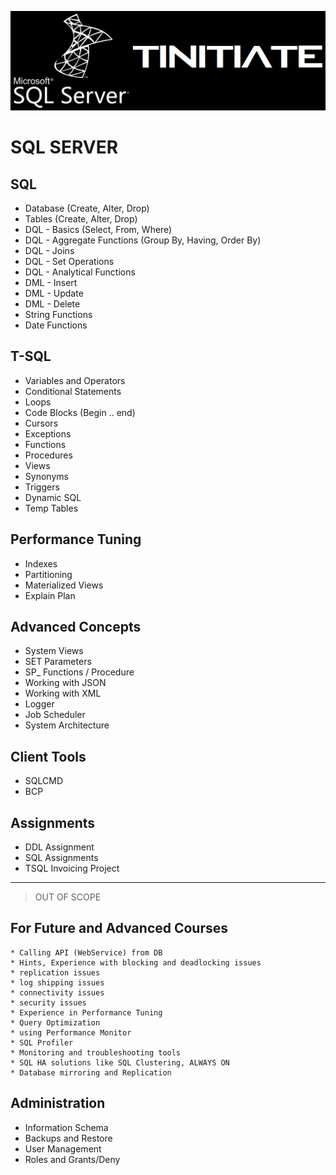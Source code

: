 ![Tinitiate SQLSERVER Training](images/sqlserver.png)
# SQL SERVER

## SQL
* Database (Create, Alter, Drop)
* Tables (Create, Alter, Drop)
* DQL - Basics (Select, From, Where)
* DQL - Aggregate Functions (Group By, Having, Order By)
* DQL - Joins
* DQL - Set Operations
* DQL - Analytical Functions
* DML - Insert
* DML - Update
* DML - Delete
* String Functions
* Date Functions

## T-SQL
* Variables and Operators
* Conditional Statements
* Loops
* Code Blocks (Begin .. end)
* Cursors
* Exceptions
* Functions
* Procedures
* Views
* Synonyms
* Triggers
* Dynamic SQL
* Temp Tables

## Performance Tuning
* Indexes
* Partitioning
* Materialized Views
* Explain Plan

## Advanced Concepts
* System Views
* SET Parameters
* SP_ Functions / Procedure
* Working with JSON
* Working with XML
* Logger
* Job Scheduler
* System Architecture

## Client Tools
* SQLCMD
* BCP

## Assignments
* DDL Assignment
* SQL Assignments
* TSQL Invoicing Project

* * *
> OUT OF SCOPE
## For Future and Advanced Courses
    * Calling API (WebService) from DB
    * Hints, Experience with blocking and deadlocking issues
    * replication issues
    * log shipping issues
    * connectivity issues
    * security issues
    * Experience in Performance Tuning
    * Query Optimization
    * using Performance Monitor
    * SQL Profiler
    * Monitoring and troubleshooting tools
    * SQL HA solutions like SQL Clustering, ALWAYS ON
    * Database mirroring and Replication

## Administration
* Information Schema
* Backups and Restore
* User Management
* Roles and Grants/Deny
